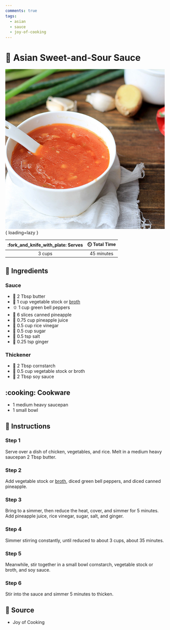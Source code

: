 ```yaml
---
comments: true
tags:
  - asian
  - sauce
  - joy-of-cooking
---
```

# :takeout_box: Asian Sweet-and-Sour Sauce

![Asian Sweet-and-Sour Sauce](../assets/images/asian-sweet-and-sour-sauce.jpg){ loading=lazy }

| :fork_and_knife_with_plate: Serves | :timer_clock: Total Time |
|:----------------------------------:|:-----------------------: |
| 3 cups | 45 minutes |

## :salt: Ingredients

### Sauce

- :butter: 2 Tbsp butter
- :stew: 1 cup vegetable stock or [broth][1]
- :bell_pepper: 1 cup green bell peppers
- :pineapple: 6 slices canned pineapple
- :pineapple: 0.75 cup pineapple juice
- :rice: 0.5 cup rice vinegar
- :candy: 0.5 cup sugar
- :salt: 0.5 tsp salt
- :sweet_potato: 0.25 tsp ginger

### Thickener

- :corn: 2 Tbsp cornstarch
- :stew: 0.5 cup vegetable stock or broth
- :takeout_box: 2 Tbsp soy sauce

## :cooking: Cookware

- 1 medium heavy saucepan
- 1 small bowl

## :pencil: Instructions

### Step 1

Serve over a dish of chicken, vegetables, and rice. Melt in a medium heavy saucepan 2 Tbsp butter.

### Step 2

Add vegetable stock or [broth][1], diced green bell peppers, and diced canned pineapple.

### Step 3

Bring to a simmer, then reduce the heat, cover, and simmer for 5 minutes. Add pineapple juice, rice vinegar, sugar,
salt, and ginger.

### Step 4

Simmer stirring constantly, until reduced to about 3 cups, about 35 minutes.

### Step 5

Meanwhile, stir together in a small bowl cornstarch, vegetable stock or broth, and soy sauce.

### Step 6

Stir into the sauce and simmer 5 minutes to thicken.

## :link: Source

- Joy of Cooking

[1]: <../ingredients/vegetable-broth.md>
